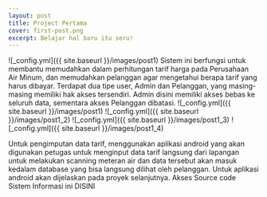 ```yaml
---
layout: post
title: Project Pertama
cover: first-post.png
excerpt: Belajar hal baru itu seru! 
---
```


![_config.yml]({{ site.baseurl }}/images/post1)
Sistem ini berfungsi untuk membantu memudahkan dalam perhitungan tarif harga pada Perusahaan Air Minum, dan memudahkan pelanggan agar mengetahui berapa tarif yang harus dibayar. Terdapat dua tipe user, Admin dan Pelanggan, yang masing-masing memiliki hak akses tersendiri. Admin disini memiliki akses bebas ke seluruh data, sementara akses Pelanggan dibatasi. 
![_config.yml]({{ site.baseurl }}/images/post1)
![_config.yml]({{ site.baseurl }}/images/post1_2)
![_config.yml]({{ site.baseurl }}/images/post1_3)
![_config.yml]({{ site.baseurl }}/images/post1_4)

Untuk pengimputan data tarif, menggunakan aplikasi android yang akan digunakan petugas untuk menginput data tarif langsung dari lapangan untuk melakukan scanning meteran air dan data tersebut akan masuk kedalam database yang bisa langsung dilihat oleh pelanggan. Untuk aplikasi android akan dijelaskan pada proyek selanjutnya. Akses Source code Sistem Informasi ini DISINI
